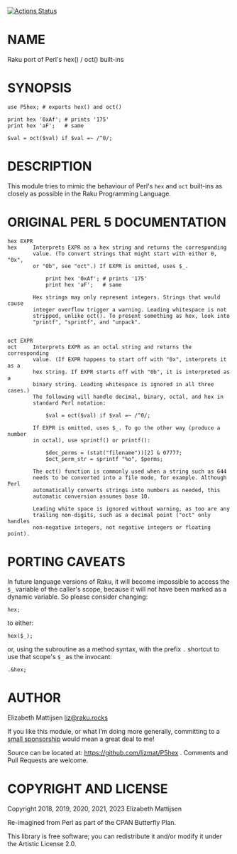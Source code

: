 [![Actions Status](https://github.com/lizmat/P5hex/workflows/test/badge.svg)](https://github.com/lizmat/P5hex/actions)

NAME
====

Raku port of Perl's hex() / oct() built-ins

SYNOPSIS
========

    use P5hex; # exports hex() and oct()

    print hex '0xAf'; # prints '175'
    print hex 'aF';   # same

    $val = oct($val) if $val =~ /^0/;

DESCRIPTION
===========

This module tries to mimic the behaviour of Perl's `hex` and `oct` built-ins as closely as possible in the Raku Programming Language.

ORIGINAL PERL 5 DOCUMENTATION
=============================

    hex EXPR
    hex     Interprets EXPR as a hex string and returns the corresponding
            value. (To convert strings that might start with either 0, "0x",
            or "0b", see "oct".) If EXPR is omitted, uses $_.

                print hex '0xAf'; # prints '175'
                print hex 'aF';   # same

            Hex strings may only represent integers. Strings that would cause
            integer overflow trigger a warning. Leading whitespace is not
            stripped, unlike oct(). To present something as hex, look into
            "printf", "sprintf", and "unpack".


    oct EXPR
    oct     Interprets EXPR as an octal string and returns the corresponding
            value. (If EXPR happens to start off with "0x", interprets it as a
            hex string. If EXPR starts off with "0b", it is interpreted as a
            binary string. Leading whitespace is ignored in all three cases.)
            The following will handle decimal, binary, octal, and hex in
            standard Perl notation:

                $val = oct($val) if $val =~ /^0/;

            If EXPR is omitted, uses $_. To go the other way (produce a number
            in octal), use sprintf() or printf():

                $dec_perms = (stat("filename"))[2] & 07777;
                $oct_perm_str = sprintf "%o", $perms;

            The oct() function is commonly used when a string such as 644
            needs to be converted into a file mode, for example. Although Perl
            automatically converts strings into numbers as needed, this
            automatic conversion assumes base 10.

            Leading white space is ignored without warning, as too are any
            trailing non-digits, such as a decimal point ("oct" only handles
            non-negative integers, not negative integers or floating point).

PORTING CAVEATS
===============

In future language versions of Raku, it will become impossible to access the `$_` variable of the caller's scope, because it will not have been marked as a dynamic variable. So please consider changing:

    hex;

to either:

    hex($_);

or, using the subroutine as a method syntax, with the prefix `.` shortcut to use that scope's `$_` as the invocant:

    .&hex;

AUTHOR
======

Elizabeth Mattijsen <liz@raku.rocks>

If you like this module, or what I’m doing more generally, committing to a [small sponsorship](https://github.com/sponsors/lizmat/) would mean a great deal to me!

Source can be located at: https://github.com/lizmat/P5hex . Comments and Pull Requests are welcome.

COPYRIGHT AND LICENSE
=====================

Copyright 2018, 2019, 2020, 2021, 2023 Elizabeth Mattijsen

Re-imagined from Perl as part of the CPAN Butterfly Plan.

This library is free software; you can redistribute it and/or modify it under the Artistic License 2.0.

